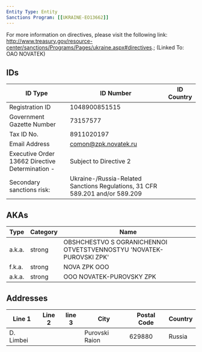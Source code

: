 ```yaml
---
Entity Type: Entity
Sanctions Program: [[UKRAINE-EO13662]]
---
```

For more information on directives, please visit the following link: http://www.treasury.gov/resource-center/sanctions/Programs/Pages/ukraine.aspx#directives.; (Linked To: OAO NOVATEK)

## IDs
| ID Type | ID Number | ID Country |
|---------|-----------|------------|
| Registration ID | 1048900851515 |  |
| Government Gazette Number | 73157577 |  |
| Tax ID No. | 8911020197 |  |
| Email Address | comon@zpk.novatek.ru |  |
| Executive Order 13662 Directive Determination - | Subject to Directive 2 |  |
| Secondary sanctions risk: | Ukraine-/Russia-Related Sanctions Regulations, 31 CFR 589.201 and/or 589.209 |  |


## AKAs
| Type | Category | Name      | 
|------|----------|-----------|
| a.k.a. | strong | OBSHCHESTVO S OGRANICHENNOI OTVETSTVENNOSTYU 'NOVATEK-PUROVSKI ZPK' |
| f.k.a. | strong | NOVA ZPK OOO |
| a.k.a. | strong | OOO NOVATEK-PUROVSKY ZPK |


## Addresses
| Line 1 | Line 2 | line 3 | City | Postal Code| Country | 
|--------|--------|--------|------|------------|---------|
| D. Limbei |  |  | Purovski Raion | 629880 | Russia |


